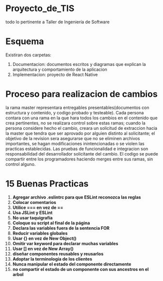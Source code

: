 # Proyecto_de_TIS
todo lo pertinente a Taller de Ingeniería de Software
# Esquema
Existiran dos carpetas:
1. Documentacion: documentos escritos y diagramas que explican la arquitectura y comportamiento de la aplicacion
2. Implementacion: proyecto de React Native
# Proceso para realizacion de cambios
la rama master representara entregables presentables(documentos con estructura y contenido, y codigo probado y testeable). Cada persona contara con una rama en la que hara todos los cambios en el contenido que crea pertinentes, no se realizara control sobre estas ramas; cuando la persona considere hecho el cambio, creara un solicitud de extraccion hacia la master que tendra que ser aprovado por alguien distinto al solicitante; el objetivo de la revision sera asegurarse que no se eliminen archivos importantes, se hagan modificaciones inintencionadas o se violen las practicas establecidas. Las pruebas de funcionalidad e integracion son responsabilidad del desarrollador solicitante del cambio. El codigo se puede compartir entre los programadores haciendo merges entre sus ramas, sin control alguno.
# 15 Buenas Practicas
<ol>
<li> <b>Agregar archivo .eslintrc para que ESLint reconozca las reglas</b> </li>
<li> <b>Colocar comentarios</b> </li>
<li> <b>Utilice === en vez de ==</b>	</li>
<li> <b>Usa JSLint y ESLint</b> </li>
<li> <b>No usar taquigrafía</b> </li>
<li> <b>Coloque su script al final de la página</b> </li>
<li> <b>Declara las variables fuera de la sentencia FOR</b> </li>
<li> <b>Reducir variables globales</b> </li>
<li> <b>Usar {} en vez de New Object()</b> </li>
<li> <b>Omitir var keyword para declarar muchas variables</b> </li>
<li> <b>Usar [] en vez de New Array()</b> </li>
<li> <b>diseñar componentes reusables y reusarlos</b> </li>
<li> <b>Adoptar la terminología de los clientes</b> </li>
<li> <b>Nunca manipular el estado del componente directamente</b>	</li>
<li> <b>no compartir el estado de un componente con sus ancestros en el arbol</b>	</li>
</ol>
